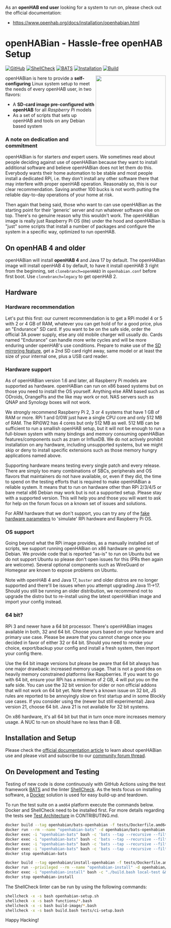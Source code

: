 ﻿As an **openHAB end user** looking for a system to run on, please check out the official documentation:
-   <https://www.openhab.org/docs/installation/openhabian.html>

# openHABian - Hassle-free openHAB Setup
[![GitHub](https://img.shields.io/github/license/openhab/openhabian)](https://github.com/openhab/openhabian/blob/main/LICENSE.md)
[![ShellCheck](https://github.com/openhab/openhabian/actions/workflows/shellcheck-action.yml/badge.svg)](https://github.com/openhab/openhabian/actions/workflows/shellcheck-action.yml)
[![BATS](https://github.com/openhab/openhabian/actions/workflows/bats-action.yml/badge.svg)](https://github.com/openhab/openhabian/actions/workflows/bats-action.yml)
[![Installation](https://github.com/openhab/openhabian/actions/workflows/installation-action.yml/badge.svg)](https://github.com/openhab/openhabian/actions/workflows/installation-action.yml)
[![Build](https://github.com/openhab/openhabian/actions/workflows/build-action.yml/badge.svg)](https://github.com/openhab/openhabian/actions/workflows/build-action.yml)

<img align="right" width="220" src="./docs/images/logo.svg" />

openHABian is here to provide a **self-configuring** Linux system setup to meet the needs of every openHAB user, in two flavors:

*   A **SD-card image pre-configured with openHAB** for all *Raspberry Pi* models
*   As a set of scripts that sets up openHAB and tools on any Debian based system

### A note on dedication and commitment
openHABian is for starters *and* expert users. We sometimes read about people deciding against use of openHABian because they want to install additional software and believe openHABian does not let them do this.
Everybody wants their home automation to be stable and most people install a dedicated RPi, i.e. they don't install any other software there that may interfere with proper openHAB operation.
Reasonably so, this is our clear recommendation. Saving another 100 bucks is not worth putting the reliable day-to-day operations of your home at risk.

Then again that being said, those who want to can use openHABian as the starting point for their 'generic' server and run whatever software else on top.
There's no genuine reason why this wouldn't work. The openHABian image is really just Raspberry Pi OS (lite) under the hood and openHABian is "just" some scripts that install a number of packages and configure the system in a specific way, optimized to run openHAB.


## On openHAB 4 and older
openHABian will install **openHAB 4** and Java 17 by default.
The openHABian image will install openHAB 4 by default, to have it install openHAB 3 right from the beginning, set `clonebranch=openHAB3` in `openhabian.conf` before first boot. Use `clonebranch=legacy` to get openHAB 2.

## Hardware
### Hardware recommendation
Let's put this first: our current recommendation is to get a RPi model 4 or 5 with 2 or 4 GB of RAM, whatever you can get hold of for a good price, plus an "Endurance" SD card. If you want to be on the safe side, order the official 3A power supply, else any old mobile charger will usually do.
Cards named "Endurance" can handle more write cycles and will be more enduring under openHAB\'s use conditions.
Prepare to make use of the [SD mirroring feature](openhabian.md#SD-mirroring), get a 2nd SD card right away, same model or at least the size of your internal one, plus a USB card reader.

### Hardware support
As of openHABian version 1.6 and later, all Raspberry Pi models are supported as hardware.
openHABian can run on x86 based systems but on those you need to install the OS yourself.
Anything else ARM based such as ODroids, OrangePis and the like may work or not.
NAS servers such as QNAP and Synology boxes will not work.

We strongly recommend Raspberry Pi 2, 3 or 4 systems that have 1 GB of RAM or more.
RPi 1 and 0/0W just have a single CPU core and only 512 MB of RAM. The RPi0W2 has 4 cores but only 512 MB as well.
512 MB can be sufficient to run a smallish openHAB setup, but it will not be enough to run a full-blown system with many bindings and memory consuming openHABian features/components such as zram or InfluxDB.
We do not actively prohibit installation on any hardware, including unsupported systems, but we might skip or deny to install specific extensions such as those memory hungry applications named above.

Supporting hardware means testing every single patch and every release.
There are simply too many combinations of SBCs, peripherals and OS flavors that maintainers do not have available, or, even if they did, the time to spend on the testing efforts that is required to make openHABian a reliable system.
It means that to run on hardware other than RPi 2/3/4/5 or bare metal x86 Debian may work but is not a supported setup.
Please stay with a supported version. This will help you and those you will want to ask for help on the forum focus on a known set of issues and solutions.

For ARM hardware that we don't support, you can try any of the [fake hardware parameters](openhabian.md#fake-hardware-mode) to 'simulate' RPi hardware and Raspberry Pi OS.


### OS support
Going beyond what the RPi image provides, as a manually installed set of scripts, we support running openHABian on x86 hardware on generic Debian.
We provide code that is reported "as-is" to run on Ubuntu but we do not support Ubuntu so please don't open issues for this (PRs then again are welcome).
Several optional components such as WireGuard or Homegear are known to expose problems on Ubuntu.

Note with openHAB 4 and Java 17, `buster` and older distros are no longer supported and there'll be issues when you attempt upgrading Java 11->17.
Should you still be running an older distribution, we recommend not to upgrade the distro but to re-install using the latest openHABian image and import your config instead.

### 64 bit?
RPi 3 and newer have a 64 bit processor. There's openHABian images available in both, 32 and 64 bit.
Choose yours based on your hardware and primary use case. Please be aware that you cannot change once you decided in favor of either 32 or 64 bit. Should you need to revoke your choice, export/backup your config and install a fresh system, then import your config there.

Use the 64 bit image versions but please be aware that 64 bit always has one major drawback: increased memory usage. That is not a good idea on heavily memory constrained platforms like Raspberries. If you want to go with 64 bit, ensure your RPi has a minimum of 2 GB, 4 will put you on the safe side.
You can use the 32 bit version for older or non official addons that will not work on 64 bit yet.
Note there's a known issue on 32 bit, JS rules are reported to be annoyingly slow on first startup and in some Blockly use cases.
If you consider using the (newer but still experimental) Java version 21, choose 64 bit. Java 21 is not available for 32 bit systems.

On x86 hardware, it's all 64 bit but that in turn once more increases memory usage. A NUC to run on should have no less than 8 GB.


## Installation and Setup
Please check the [official documentation article](https://www.openhab.org/docs/installation/openhabian.html) to learn about openHABian use and please visit and subscribe to our [community forum thread](https://community.openhab.org/t/13379).


## On Development and Testing
Testing of new code is done continuously with GitHub Actions using the test framework [BATS](https://github.com/bats-core/bats-core) and the linter [ShellCheck](https://www.shellcheck.net/).
As the tests focus on installing software, a [Docker](https://www.docker.com/) solution is used for easy build-up and teardown.

To run the test suite on a `amd64` platform execute the commands below.
Docker and ShellCheck need to be installed first.
For more details regarding the tests see [Test Architecture](https://github.com/openhab/openhabian/blob/main/CONTRIBUTING.md#test-architecture) in CONTRIBUTING.md.

``` bash
docker build --tag openhabian/bats-openhabian -f tests/Dockerfile.amd64-BATS .
docker run --rm --name "openhabian-bats" -d openhabian/bats-openhabian
docker exec -i "openhabian-bats" bash -c 'bats --tap --recursive --filter "development-." .'
docker exec -i "openhabian-bats" bash -c 'bats --tap --recursive --filter "unit-." .'
docker exec -i "openhabian-bats" bash -c 'bats --tap --recursive --filter "installation-." .'
docker exec -i "openhabian-bats" bash -c 'bats --tap --recursive --filter "destructive-." .'
docker stop openhabian-bats

docker build --tag openhabian/install-openhabian -f tests/Dockerfile.amd64-installation .
docker run --privileged --rm --name "openhabian-install" -d openhabian/install-openhabian
docker exec -i "openhabian-install" bash -c "./build.bash local-test && /boot/first-boot.bash"
docker stop openhabian-install
```

The ShellCheck linter can be run by using the following commands:

``` bash
shellcheck -x -s bash openhabian-setup.sh
shellcheck -x -s bash functions/*.bash
shellcheck -x -s bash build-image/*.bash
shellcheck -x -s bash build.bash tests/ci-setup.bash
```


Happy Hacking!
